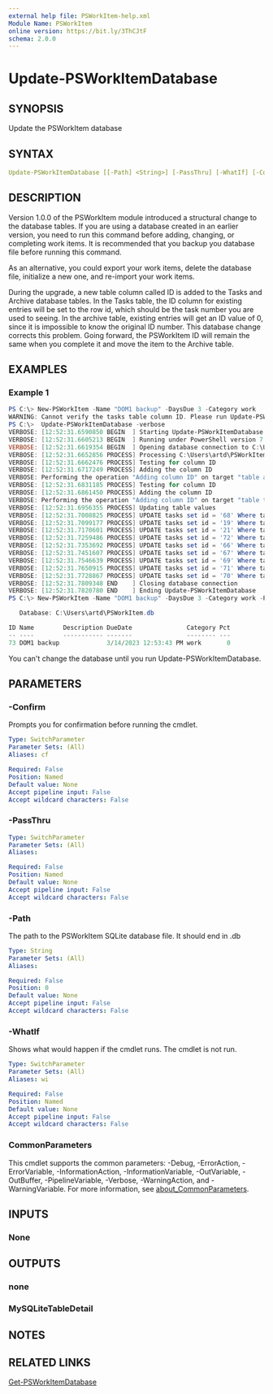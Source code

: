 ```yaml
---
external help file: PSWorkItem-help.xml
Module Name: PSWorkItem
online version: https://bit.ly/3ThCJtF
schema: 2.0.0
---
```


# Update-PSWorkItemDatabase

## SYNOPSIS

Update the PSWorkItem database

## SYNTAX

```yaml
Update-PSWorkItemDatabase [[-Path] <String>] [-PassThru] [-WhatIf] [-Confirm] [<CommonParameters>]
```

## DESCRIPTION

Version 1.0.0 of the PSWorkItem module introduced a structural change to the database tables. If you are using a database created in an earlier version, you need to run this command before adding, changing, or completing work items. It is recommended that you backup you database file before running this command.

As an alternative, you could export your work items, delete the database file, initialize a new one, and re-import your work items.

During the upgrade, a new table column called ID is added to the Tasks and Archive database tables. In the Tasks table, the ID column for existing entries will be set to the row id, which should be the task number you are used to seeing. In the archive table, existing entries will get an ID value of 0, since it is impossible to know the original ID number. This database change corrects this problem. Going forward, the PSWorkItem ID will remain the same when you complete it and move the item to the Archive table.

## EXAMPLES

### Example 1

```powershell
PS C:\> New-PSWorkItem -Name "DOM1 backup" -DaysDue 3 -Category work
WARNING: Cannot verify the tasks table column ID. Please run Update-PSWorkItemDatabase to update the table then try completing the command again. It is recommended that you backup your database before updating the table.
PS C:\>  Update-PSWorkItemDatabase -verbose
VERBOSE: [12:52:31.6590850 BEGIN  ] Starting Update-PSWorkItemDatabase
VERBOSE: [12:52:31.6605213 BEGIN  ] Running under PowerShell version 7.3.2
VERBOSE: [12:52:31.6619354 BEGIN  ] Opening database connection to C:\Users\artd\PSWorkItem.db
VERBOSE: [12:52:31.6652856 PROCESS] Processing C:\Users\artd\PSWorkItem.db
VERBOSE: [12:52:31.6662476 PROCESS] Testing for column ID
VERBOSE: [12:52:31.6717249 PROCESS] Adding the column ID
VERBOSE: Performing the operation "Adding column ID" on target "table archive".
VERBOSE: [12:52:31.6831185 PROCESS] Testing for column ID
VERBOSE: [12:52:31.6861450 PROCESS] Adding the column ID
VERBOSE: Performing the operation "Adding column ID" on target "table tasks".
VERBOSE: [12:52:31.6956355 PROCESS] Updating table values
VERBOSE: [12:52:31.7008825 PROCESS] UPDATE tasks set id = '68' Where taskid='03cae2d7-2c7e-4db9-b486-8abd06e8b9c3'
VERBOSE: [12:52:31.7099177 PROCESS] UPDATE tasks set id = '19' Where taskid='2196617b-b818-415d-b9cc-52b0c649a77e'
VERBOSE: [12:52:31.7170601 PROCESS] UPDATE tasks set id = '21' Where taskid='47580992-3262-4b6d-8ff2-2e7153f162a8'
VERBOSE: [12:52:31.7259486 PROCESS] UPDATE tasks set id = '72' Where taskid='53055f56-34c0-4065-8bef-011c6364b17b'
VERBOSE: [12:52:31.7353692 PROCESS] UPDATE tasks set id = '66' Where taskid='781d5acd-04ce-41da-99b8-afb7c96a81e1'
VERBOSE: [12:52:31.7451607 PROCESS] UPDATE tasks set id = '67' Where taskid='7c338d54-43f0-4608-93c9-69933ded0972'
VERBOSE: [12:52:31.7546639 PROCESS] UPDATE tasks set id = '69' Where taskid='a0aa0f98-eea0-4469-8107-f808c9bbc5a0'
VERBOSE: [12:52:31.7650915 PROCESS] UPDATE tasks set id = '71' Where taskid='bb3f9bb2-efab-4aa9-810d-088b82eeccc4'
VERBOSE: [12:52:31.7728867 PROCESS] UPDATE tasks set id = '70' Where taskid='c913444e-7e08-4baa-800f-23d961852c7e'
VERBOSE: [12:52:31.7809348 END    ] Closing database connection
VERBOSE: [12:52:31.7820780 END    ] Ending Update-PSWorkItemDatabase
PS C:\> New-PSWorkItem -Name "DOM1 backup" -DaysDue 3 -Category work -PassThru

   Database: C:\Users\artd\PSWorkItem.db

ID Name        Description DueDate               Category Pct
-- ----        ----------- -------               -------- ---
73 DOM1 backup             3/14/2023 12:53:43 PM work       0
```

You can't change the database until you run Update-PSWorkItemDatabase.

## PARAMETERS

### -Confirm

Prompts you for confirmation before running the cmdlet.

```yaml
Type: SwitchParameter
Parameter Sets: (All)
Aliases: cf

Required: False
Position: Named
Default value: None
Accept pipeline input: False
Accept wildcard characters: False
```

### -PassThru

```yaml
Type: SwitchParameter
Parameter Sets: (All)
Aliases:

Required: False
Position: Named
Default value: None
Accept pipeline input: False
Accept wildcard characters: False
```

### -Path

The path to the PSWorkItem SQLite database file.
It should end in .db

```yaml
Type: String
Parameter Sets: (All)
Aliases:

Required: False
Position: 0
Default value: None
Accept pipeline input: False
Accept wildcard characters: False
```

### -WhatIf

Shows what would happen if the cmdlet runs.
The cmdlet is not run.

```yaml
Type: SwitchParameter
Parameter Sets: (All)
Aliases: wi

Required: False
Position: Named
Default value: None
Accept pipeline input: False
Accept wildcard characters: False
```

### CommonParameters

This cmdlet supports the common parameters: -Debug, -ErrorAction, -ErrorVariable, -InformationAction, -InformationVariable, -OutVariable, -OutBuffer, -PipelineVariable, -Verbose, -WarningAction, and -WarningVariable. For more information, see [about_CommonParameters](http://go.microsoft.com/fwlink/?LinkID=113216).

## INPUTS

### None

## OUTPUTS

### none

### MySQLiteTableDetail

## NOTES

## RELATED LINKS

[Get-PSWorkItemDatabase](Get-PSWorkItemDatabase.md)
